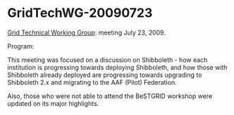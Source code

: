 # GridTechWG-20090723

[Grid Technical Working Group](/wiki/spaces/BeSTGRID/pages/3816950451): meeting July 23, 2009.

Program:

This meeting was focused on a discussion on Shibboleth - how each institution is progressing towards deploying Shibboleth, and how those with Shibboleth already deployed are progressing towards upgrading to Shibboleth 2.x and migrating to the AAF (Pilot) Federation.

Also, those who were not able to attend the BeSTGRID workshop were updated on its major highlights.
